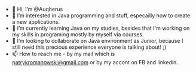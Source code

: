 - 👋 Hi, I’m @Auqherus
- 👀 I’m interested in Java programming and stuff, especailly how to create a new applications.
- 🌱 I’m currently learning Java on my studies, besides that I'm working on my skills in programing mostly by myself via courses.
- 💞️ I’m looking to collaborate on Java environment as Junior, because I still need this precious experience everyone is talking about! ;)
- 📫 How to reach me - by my mail which is patrykromanowski@gmail.com or by my accont on FB and linkedin.

<!---
Auqherus/Auqherus is a ✨ special ✨ repository because its `README.md` (this file) appears on your GitHub profile.
You can click the Preview link to take a look at your changes.
--->
